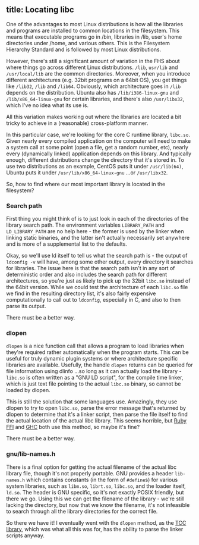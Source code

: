 title: Locating libc
---

One of the advantages to most Linux distributions is how all the libraries and programs are installed to common
locations in the filesystem. This means that executable programs go in /bin, libraries in /lib, user's home directories
under /home, and various others. This is the Filesystem Hierarchy Standard and is followed by most Linux distributions.

However, there's still a significant amount of variation in the FHS about where things go across different Linux
distributions. `/lib`, `usr/lib` and `/usr/local/lib` are the common directories. Moreover, when you introduce different
architectures (e.g. 32bit programs on a 64bit OS), you get things like `/lib32`, `/lib` and `/lib64`. Obviously, which
architecture goes in `/lib` depends on the distribution. Ubuntu also has `/lib/i386-linux-gnu` and
`/lib/x86_64-linux-gnu` for certain libraries, and there's also `/usr/libx32`, which I've no idea what its use is.

All this variation makes working out where the libraries are located a bit tricky to achieve in a (reasonable)
cross-platform manner.

In this particular case, we're looking for the core C runtime library, `libc.so`. Given nearly every compiled
application on the computer will need to make a system call at some point (open a file, get a random number, etc),
nearly every (dynamically linked) application depends on this library. And typically enough, different distributions
change the directory that it's stored in. To use two distributions as an example, CentOS puts it under `/usr/lib(64)`,
Ubuntu puts it under `/usr/lib/x86_64-linux-gnu` ...or `/usr/libx32`.

So, how to find where our most important library is located in the filesystem?

### Search path

First thing you might think of is to just look in each of the directories of the library search path. The environment
variables `LIBRARY_PATH` and `LD_LIBRARY_PATH` are no help here - the former is used by the linker when linking static
binaries, and the latter isn't actually necessarily set anywhere and is more of a supplemental list to the defaults.

Okay, so we'll use ld itself to tell us what the search path is - the output of `ldconfig -v` will have, among some
other output, every directory it searches for libraries. The issue here is that the search path isn't in any sort of
deterministic order and also includes the search path for different architectures, so you're just as likely to pick up
the 32bit `libc.so` instead of the 64bit version. While we could test the architecture of each `libc.so` file we find in
the resulting directory list, it's also fairly expensive computationally to call out to `ldconfig`, especially in C, and
also to then parse its output.

There must be a better way.

### dlopen

`dlopen` is a nice function call that allows a program to load libraries when they're required rather automatically when
the program starts. This can be useful for truly dynamic plugin systems or where architecture specific libraries are
available. Usefully, the handle `dlopen` returns can be queried for file information using dlinfo ...so long as it can
actually load the library - `libc.so` is often written as a "GNU LD script", for the compile time linker, which is just
text file pointing to the actual `libc.so` binary, so cannot be loaded by dlopen.

This is still the solution that some languages use. Amazingly, they use dlopen to try to open `libc.so`, parse the error
message that's returned by dlopen to determine that it's a linker script, then parse the file itself to find the actual
location of the actual libc library. This seems horrible, but
[Ruby FFI](https://github.com/aniederl/ffi/blob/0daa680/lib/ffi/library.rb#L71-L75) and
[GHC](https://github.com/ghc/ghc/blob/98daa34/rts/Linker.c#L478-L497) both use this method, so maybe it's fine?

There must be a better way.

### gnu/lib-names.h

There is a final option for getting the actual filename of the actual libc library file, though it's not properly
portable. GNU provides a header `lib-names.h` which contains constants (in the form of `#define`s) for various system
libraries, such as `libm.so`, `librt.so`, `libc.so`, and the loader itself, `ld.so`. The header is GNU specific, so it's
not exactly POSIX friendly, but there we go. Using this we can get the filename of the library - we're still lacking the
directory, but now that we know the filename, it's not infeasible to search through all the library directories for the
correct file.



So there we have it! I eventually went with the `dlopen` method, as the [TCC library](https://bellard.org/tcc/), which
was what all this was for, has the ability to parse the linker scripts anyway.
